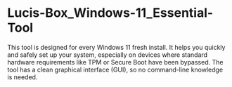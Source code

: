 # Lucis-Box_Windows-11_Essential-Tool
This tool is designed for every Windows 11 fresh install. It helps you quickly and safely set up your system, especially on devices where standard hardware requirements like TPM or Secure Boot have been bypassed. The tool has a clean graphical interface (GUI), so no command-line knowledge is needed.
